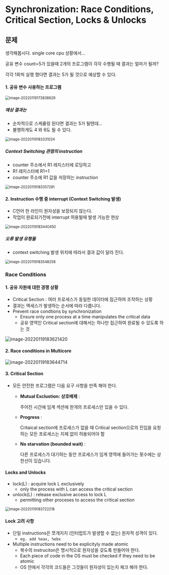 # Synchronization: Race Conditions, Critical Section, Locks & Unlocks



## 문제

생각해봅시다. single core cpu 상황에서...

공유 변수 count=5가 있을때 2개의 프로그램이 각각 수행될 때 결과는 얼마가 될까?

각각 1회씩 실행 했다면 결과는 5가 될 것으로 예상할 수 있다. 





#### 1. 공유 변수 사용하는 프로그램

<img src="img/image-20220119173838629.png" alt="image-20220119173838629" style="zoom:80%;" />





##### 예상 결과는 

* 순차적으로 스케쥴링 된다면 결과는 5가 될텐데...
* 불행하게도 4 와 6도 될 수 있다.  

<img src="img/image-20220119183331024.png" alt="image-20220119183331024" style="zoom:80%;" />



##### Context Switching 관점의 instruction 

* counter  주소에서 R1 레지스터에 로딩하고
* R1 레지스터에 R1+1
* counter 주소에 R1 값을 저장하는 instruction 

<img src="img/image-20220119183357281.png" alt="image-20220119183357281" style="zoom:80%;" />





#### 2. Instruction 수행 중 interrupt (Context Switching 발생)

* C언어 한 라인이 원자성을 보장되지 않는다.
* 작업이 완료되기전에 interrupt 허용될때 발생 가능한 현상

<img src="img/image-20220119183440450.png" alt="image-20220119183440450" style="zoom:80%;" />







##### 오류 발생 유형들

* context switching 발생 위치에 따라서 결과 값이 달라 진다. 

<img src="img/image-20220119183548258.png" alt="image-20220119183548258" style="zoom: 80%;" />







### Race Conditions 

#### 1. 공유 자원에 대한  경쟁 상황 

* Critical Section :  여러 프로세스가 동일한 데이터에 접근하여 조작하는 상황  
* 결과는 액세스가 발생하는 순서에 따라 다릅니다.
* Prevent race condtions by synchronization 
  * Ensure only one process at a time manipulates the critical data 
  * 공유 영역인 Critical section에 대해서는 하나만 접근하여 완료될 수 있도록 하는 것

![image-20220119183621420](img/image-20220119183621420.png)





#### 2. Race conditions in Multicore

![image-20220119183644714](img/image-20220119183644714.png)







#### 3. Critical Section

* 모든 안전한 프로그램은 다음 요구 사항을 만족 해야 한다. 
  * **Mutual Exclustion: 상호배제** : 

    주어진 시간에 임계 섹션에 한개의 프로세스만 있을 수 있다. 

  * **Progress** : 

    Critaical section에 프로세스가 없을 때 Critical section으로의 진입을 요청하는 모든 프로세스는 지체 없이 허용되어야 함

  * **No starvation (bounded wait)** : 

    다른 프로세스가 대기하는 동안 프로세스가 임계 영역에 들어가는 횟수에는 상한선이 있습니다.





#### Locks and Unlocks

* lock(L) : acquire lock L exclusively
  * only the process with L can access the critical section
* unlock(L) : release exclusive access to lock L
  * permitting other proceses to access the critical section 

<img src="img/image-20220119183722218.png" alt="image-20220119183722218" style="zoom:80%;" />





#### Lock 고려 사항 

* 단일 instructions은 쪼개지지 (인터럽트가 발생할 수 없는) 원자적 성격이 있다.
  * `eg. add %eax, %ebx`
* Multiple instructions need to be explicityly made atomic 
  * 복수의 instruciton은  명시적으로 원자성을 갖도록 만들어야 한다. 
  * Each piece of code in the OS must be checked if they need to be atomic 
  * OS 안에서 각각의 코드들은 그것들이 원자성이 있는지 체크 해야 한다. 






